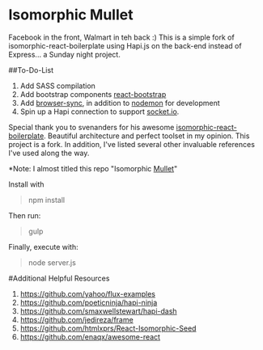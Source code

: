 # Isomorphic Mullet

Facebook in the front, Walmart in teh back :) This is a simple fork of isomorphic-react-boilerplate using Hapi.js on the back-end instead of Express... a Sunday night project.

##To-Do-List
1. Add SASS compilation
1. Add bootstrap components [react-bootstrap](http://react-bootstrap.github.io/)
1. Add [browser-sync]((http://www.browsersync.io/)), in addition to [nodemon](https://github.com/remy/nodemon) for development 
1. Spin up a Hapi connection to support [socket.io](http://socket.io/).


Special thank you to svenanders for his awesome [isomorphic-react-boilerplate](https://github.com/svenanders/isomorphic-react-boilerplate).  Beautiful architecture and perfect toolset in my opinion. This project is a fork.  In addition, I've listed several other invaluable references I've used along the way.

*Note: I almost titled this repo "Isomorphic [Mullet](https://github.com/lynnaloo/mullet)"


Install with

> npm install

Then run:

> gulp

Finally, execute with:

> node server.js


#Additional Helpful Resources
1. https://github.com/yahoo/flux-examples
1. https://github.com/poeticninja/hapi-ninja
1. https://github.com/smaxwellstewart/hapi-dash
1. https://github.com/jedireza/frame
1. https://github.com/htmlxprs/React-Isomorphic-Seed 
1. https://github.com/enaqx/awesome-react
